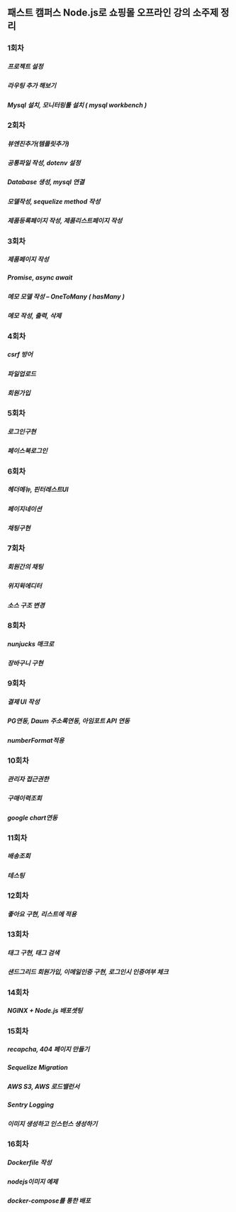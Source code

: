 ## 패스트 캠퍼스 Node.js로 쇼핑몰 오프라인 강의 소주제 정리

### 1회차
##### 프로젝트 설정
##### 라우팅 추가 해보기
##### Mysql 설치, 모니터링툴 설치 ( mysql workbench )

### 2회차
##### 뷰엔진추가(템플릿추가)
##### 공통파일 작성, dotenv 설정
##### Database 생성, mysql 연결
##### 모델작성, sequelize method 작성
##### 제품등록페이지 작성, 제품리스트페이지 작성

### 3회차
##### 제품페이지 작성
##### Promise, async await
##### 메모 모델 작성 – OneToMany ( hasMany )
##### 메모 작성, 출력, 삭제

### 4회차
##### csrf 방어
##### 파일업로드
##### 회원가입

### 5회차
##### 로그인구현
##### 페이스북로그인

### 6회차
##### 헤더메뉴, 핀터레스트UI
##### 페이지네이션
##### 채팅구현

### 7회차
##### 회원간의 채팅
##### 위지윅에디터
##### 소스 구조 변경

### 8회차
##### nunjucks 매크로
##### 장바구니 구현

### 9회차
##### 결제 UI 작성
##### PG연동, Daum 주소록연동, 아임포트 API 연동
##### numberFormat적용

### 10회차
##### 관리자 접근권한
##### 구매이력조회
##### google chart연동

### 11회차
##### 배송조회
##### 테스팅

### 12회차
##### 좋아요 구현, 리스트에 적용

### 13회차
##### 태그 구현, 태그 검색
##### 샌드그리드 회원가입, 이메일인증 구현, 로그인시 인증여부 체크

### 14회차
##### NGINX + Node.js 배포셋팅

### 15회차
##### recapcha, 404 페이지 만들기
##### Sequelize Migration
##### AWS S3, AWS 로드밸런서
##### Sentry Logging
##### 이미지 생성하고 인스턴스 생성하기

### 16회차
##### Dockerfile 작성
##### nodejs이미지 예제
##### docker-compose를 통한 배포
